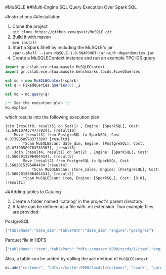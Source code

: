 #MuSQLE
##Multi-Engine SQL Query Execution Over Spark SQL

#Instructions
##Installation
1. Clone the project<br>
`git clone https://github.com/gsvic/MuSQLE.git`
2. Build it with maven<br>
`mvn install`
3. Start a Spark Shell by including the MuSQLE's jar<br>
`spark-shell --jars MuSQLE-1.0-SNAPSHOT-jar-with-dependencies.jar`
4. Create a MuSQLEContext instance and run an example TPC-DS query
```scala
import gr.cslab.ece.ntua.musqle.MuSQLEContext
import gr.cslab.ece.ntua.musqle.benchmarks.tpcds.FixedQueries

val mc = new MuSQLEContext(spark)
val q = FixedQueries.queries(0)._2

val mq = mc.query(q)

/** See the execution plan */
mq.explain
```
which results into the following execution plan:
```
Join [result9, result5] on Set(1) , Engine: [SparkSQL], Cost: [2.6401074374777824], [result10]
	Move [result3] from PostgreSQL to SparkSQL, Cost 0.07390589783733907 [result9]
		*Scan MuSQLEScan: date_dim, Engine: [PostgreSQL], Cost: [0.07390589783733907], [result3] 
	Join [result4, result1] on Set(2) , Engine: [SparkSQL], Cost: [2.5662015396404434], [result5]
		Move [result2] from PostgreSQL to SparkSQL, Cost 2.5662015396404434 [result4]
			*Scan MuSQLEScan: store_sales, Engine: [PostgreSQL], Cost: [2.5662015396404434], [result2] 
		*Scan MuSQLEScan: item, Engine: [SparkSQL], Cost: [0.0], [result1] 
```
##Adding tables to Catalog
1. Create a folder named 'catalog' in the project's parent directory.
2. A table can be defined as a file with .mt extension. Two example files are provided:<br>


PostgreSQL
```javascript
{"tableName":"date_dim","tablePath":"date_dim","engine":"postgres"}
```
Parquet file in HDFS
```javascript
{"tableName":"item","tablePath":"hdfs://master:9000/tpcds/1/item","engine":"spark","format":"parquet"}
```

Also, a table can be added by calling the `add` method of `MuSQLEContext`
```scala
mc.add("customer", "hdfs://master:9000/tpcds1/customer", "spark", "parquet")
```

